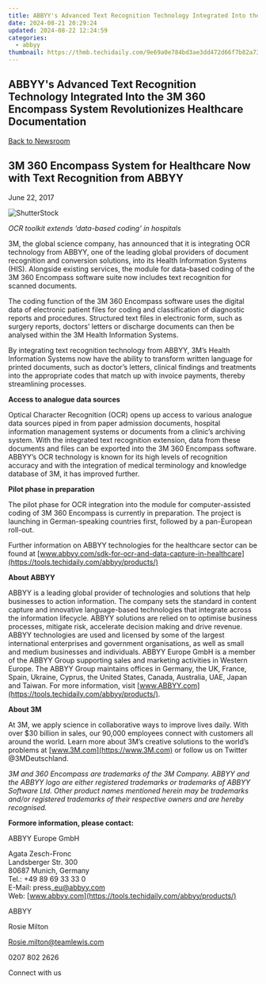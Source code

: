 ```yaml
---
title: ABBYY's Advanced Text Recognition Technology Integrated Into the 3M 360 Encompass System Revolutionizes Healthcare Documentation
date: 2024-08-21 20:29:24
updated: 2024-08-22 12:24:59
categories:
  - abbyy
thumbnail: https://thmb.techidaily.com/9e69a0e784bd3ae3dd472d66f7b82a73a597b4e834af54db794f028b2e6a2fda.jpg
---
```


## ABBYY's Advanced Text Recognition Technology Integrated Into the 3M 360 Encompass System Revolutionizes Healthcare Documentation

[Back to Newsroom](https://tools.techidaily.com/abbyy/products/)

## 3M 360 Encompass System for Healthcare Now with Text Recognition from ABBYY

June 22, 2017

![ShutterStock](https://content.abbyy.com/-/media/project/abbyy/abbyy/branchtemplates/shutterstock_1272462163_1296-x-729.jpg?h=729&iar=0&w=1296)

_OCR toolkit extends ‘data-based coding’ in hospitals_

3M, the global science company, has announced that it is integrating OCR technology from ABBYY, one of the leading global providers of document recognition and conversion solutions, into its Health Information Systems (HIS). Alongside existing services, the module for data-based coding of the 3M 360 Encompass software suite now includes text recognition for scanned documents.

The coding function of the 3M 360 Encompass software uses the digital data of electronic patient files for coding and classification of diagnostic reports and procedures. Structured text files in electronic form, such as surgery reports, doctors’ letters or discharge documents can then be analysed within the 3M Health Information Systems.

By integrating text recognition technology from ABBYY, 3M’s Health Information Systems now have the ability to transform written language for printed documents, such as doctor’s letters, clinical findings and treatments into the appropriate codes that match up with invoice payments, thereby streamlining processes.

**Access to analogue data sources**

Optical Character Recognition (OCR) opens up access to various analogue data sources piped in from paper admission documents, hospital information management systems or documents from a clinic’s archiving system. With the integrated text recognition extension, data from these documents and files can be exported into the 3M 360 Encompass software. ABBYY’s OCR technology is known for its high levels of recognition accuracy and with the integration of medical terminology and knowledge database of 3M, it has improved further.

**Pilot phase in preparation**

The pilot phase for OCR integration into the module for computer-assisted coding of 3M 360 Encompass is currently in preparation. The project is launching in German-speaking countries first, followed by a pan-European roll-out.

Further information on ABBYY technologies for the healthcare sector can be found at [www.abbyy.com/sdk-for-ocr-and-data-capture-in-healthcare](https://tools.techidaily.com/abbyy/products/)

**About ABBYY**

ABBYY is a leading global provider of technologies and solutions that help businesses to action information. The company sets the standard in content capture and innovative language-based technologies that integrate across the information lifecycle. ABBYY solutions are relied on to optimise business processes, mitigate risk, accelerate decision making and drive revenue. ABBYY technologies are used and licensed by some of the largest international enterprises and government organisations, as well as small and medium businesses and individuals. ABBYY Europe GmbH is a member of the ABBYY Group supporting sales and marketing activities in Western Europe. The ABBYY Group maintains offices in Germany, the UK, France, Spain, Ukraine, Cyprus, the United States, Canada, Australia, UAE, Japan and Taiwan. For more information, visit [www.ABBYY.com](https://tools.techidaily.com/abbyy/products/).

**About 3M**

At 3M, we apply science in collaborative ways to improve lives daily. With over $30 billion in sales, our 90,000 employees connect with customers all around the world. Learn more about 3M’s creative solutions to the world’s problems at [www.3M.com](https://www.3M.com) or follow us on Twitter @3MDeutschland.

_3M and 360 Encompass are trademarks of the 3M Company. ABBYY and the ABBYY logo are either registered trademarks or trademarks of ABBYY Software Ltd. Other product names mentioned herein may be trademarks and/or registered trademarks of their respective owners and are hereby recognised._

**Formore information, please contact:**

ABBYY Europe GmbH

Agata Zesch-Fronc  
Landsberger Str. 300   
80687 Munich, Germany   
Tel.: +49 89 69 33 33 0  
E-Mail: press\_eu@abbyy.com  
Web: [www.abbyy.com](https://tools.techidaily.com/abbyy/products/)

ABBYY

Rosie Milton

[Rosie.milton@teamlewis.com](https://tools.techidaily.com/abbyy/products/)

0207 802 2626

Connect with us

<ins class="adsbygoogle"
     style="display:block"
     data-ad-format="autorelaxed"
     data-ad-client="ca-pub-7571918770474297"
     data-ad-slot="1223367746"></ins>



<ins class="adsbygoogle"
     style="display:block"
     data-ad-client="ca-pub-7571918770474297"
     data-ad-slot="8358498916"
     data-ad-format="auto"
     data-full-width-responsive="true"></ins>
